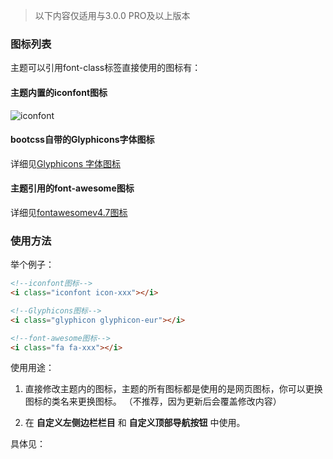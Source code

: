 > 以下内容仅适用与3.0.0 PRO及以上版本

### 图标列表
主题可以引用font-class标签直接使用的图标有：

#### 主题内置的iconfont图标

![iconfont](https://cdn.ihewro.com/img/iconfont.png)

#### bootcss自带的Glyphicons字体图标

详细见[Glyphicons 字体图标](http://v3.bootcss.com/components/#glyphicons)

#### 主题引用的font-awesome图标

详细见[fontawesomev4.7图标](http://fontawesome.io/icons/)

### 使用方法

举个例子：

```html
<!--iconfont图标-->
<i class="iconfont icon-xxx"></i>

<!--Glyphicons图标-->
<i class="glyphicon glyphicon-eur"></i>

<!--font-awesome图标-->
<i class="fa fa-xxx"></i>
```

使用用途：

1. 直接修改主题内的图标，主题的所有图标都是使用的是网页图标，你可以更换图标的类名来更换图标。
（不推荐，因为更新后会覆盖修改内容）

2. 在 **自定义左侧边栏栏目** 和 **自定义顶部导航按钮** 中使用。

具体见：
